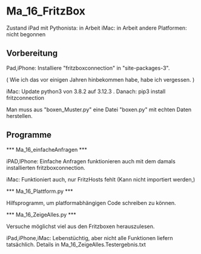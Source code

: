 Ma_16_FritzBox
==============

Zustand iPad mit Pythonista: in Arbeit
        iMac:                in Arbeit
        andere Platformen:   nicht begonnen


Vorbereitung
------------

Pad,iPhone:
Installiere "fritzboxconnection" in "site-packages-3".

( Wie ich das vor einigen Jahren hinbekommen habe, habe ich vergessen. )

iMac:
Update python3 von 3.8.2 auf 3.12.3 .
Danach:
pip3 install fritzconnection 

Man muss aus "boxen_Muster.py" eine Datei "boxen.py" mit echten Daten herstellen.

Programme
---------

*** Ma_16_einfacheAnfragen ***

iPAD,IPhone:
Einfache Anfragen funktionieren auch mit dem damals installierten fritzboxconnection.

iMac:
Funktioniert auch, nur  FritzHosts  fehlt (Kann nicht importiert werden,)

*** Ma_16_Plattform.py ***

Hilfsprogramm, um platformabhängigen Code schreiben zu können.


*** Ma_16_ZeigeAlles.py ***

Versuche möglichst viel aus den Fritzboxen herauszulesen.

iPad,iPhone,iMac:
Lebenstüchtig, aber nicht alle Funktionen liefern tatsächlich.
Details in 
Ma_16_ZeigeAlles.Testergebnis.txt

